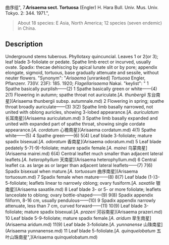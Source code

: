 曲序组",
7.**Arisaema sect. Tortuosa** (Engler) H. Hara Bull. Univ. Mus. Univ. Tokyo. 2: 344. 1971.",

> About 18 species: E Asia, North America; 12 species (seven endemic) in China.

## Description
Underground stems tuberous. Phyllotaxy quincuncial. Leaves 1 or 2(or 3); leaf blade 3-foliolate or pedate. Spathe limb erect or incurved, usually ovate. Spadix: thecae dehiscing by apical lunate slit or by pore; appendix elongate, sigmoid, tortuous, base gradually attenuate and sessile, without neuter flowers.
  "Synonym": "*Arisaema* [unranked] *Tortuosa* Engler, Pflanzenr. 73(IV. 23F): 185. 1920; *Flagellarisaema* Nakai.
  "keylist": "
1 Spathe basically purplish——(2)
1 Spathe basically green or white——(4)
2(1) Flowering in autumn; spathe throat not auriculate.[*A. thunbergii* 东台南星](Arisaema thunbergii subsp. autumnale.md)
2 Flowering in spring; spathe throat broadly auriculate——(3)
3(2) Spathe limb basally narrowed, not united with oblong auricles, showing 3-lobed appearance.[*A. auriculatum* 长耳南星](Arisaema auriculatum.md)
3 Spathe limb basally expanded and united with expanded part of spathe throat, showing single cordate appearance.[*A. cordatum* 心檐南星](Arisaema cordatum.md)
4(1) Spathe white——(5)
4 Spathe green——(6)
5(4) Leaf blade 3-foliolate; mature spadix bisexual.[*A. odoratum* 香南星](Arisaema odoratum.md)
5 Leaf blade pedately 5-7(-9)-foliolate; mature spadix female.[*A. mairei* 乌蒙南星](Arisaema mairei.md)
6(4) Central leaflet much smaller than adjacent lateral leaflets.[*A. heterophyllum* 天南星](Arisaema heterophyllum.md)
6 Central leaflet ca. as large as or larger than adjacent lateral leaflets——(7)
7(6) Spadix bisexual when mature.[*A. tortuosum* 曲序南星](Arisaema tortuosum.md)
7 Spadix female when mature——(8)
8(7) Leaf blade (1-)3-5-foliolate; leaflets linear to narrowly oblong; ovary fusiform.[*A. saxatile* 银南星](Arisaema saxatile.md)
8 Leaf blade 3- or 5- or more foliolate; leaflets lanceolate to oblong; ovary bottle-shaped——(9)
9(8) Spadix appendix filiform, 8-16 cm, usually pendulous——(10)
9 Spadix appendix narrowly attenuate, less than 7 cm, curved forward——(11)
10(9) Leaf blade 3-foliolate; mature spadix bisexual.[*A. prazeri* 河谷南星](Arisaema prazeri.md)
10 Leaf blade 5-9-foliolate; mature spadix female.[*A. aridum* 旱生南星](Arisaema aridum.md)
11(9) Leaf blade 3-foliolate.[*A. yunnanense* 山珠南星](Arisaema yunnanense.md)
11 Leaf blade 5-foliolate.[*A. quinquelobatum* 五叶山珠南星",](Arisaema quinquelobatum.md)
